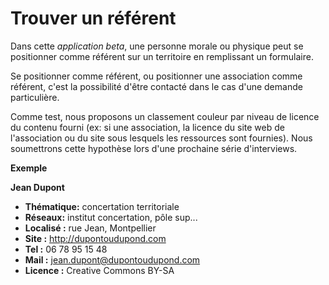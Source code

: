 Trouver un référent 
==

Dans cette *application beta*, une personne morale ou physique peut se positionner comme référent sur un territoire en remplissant un formulaire. 

Se positionner comme référent, ou positionner une association comme référent, c'est la possibilité d'être contacté dans le cas d'une demande particulière. 

Comme test, nous proposons un classement couleur par niveau de licence du contenu fourni (ex: si une association, la licence du site web de l'association ou du site sous lesquels les ressources sont fournies). Nous soumettrons cette hypothèse lors d'une prochaine série d'interviews. 

**Exemple**

**Jean Dupont**
* __Thématique:__ concertation territoriale
* __Réseaux:__ institut concertation, pôle sup...
* __Localisé :__ rue Jean, Montpellier
* __Site :__ http://dupontoudupond.com
* __Tel :__ 06 78 95 15 48 
* __Mail :__ jean.dupont@dupontoudupond.com
* __Licence :__ Creative Commons BY-SA



